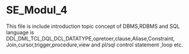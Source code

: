 # SE_Modul_4
This file is include introduction topic concept of DBMS,RDBMS and SQL language  is DDL,DML,TCL,DQL,DCL,DATATYPE,opretoer,clause,Aliase,Constraint,
Join,cursor,trigger,procedure,view and pl/sql control statement ,loop etc.
